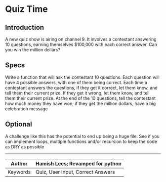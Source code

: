 # Quiz Time

## Introduction

A new quiz show is airing on channel 9. It involves a contestant answering 10 questions, earning themselves $100,000 with each correct answer. Can you win the million dollars?

## Specs

Write a function that will ask the contestant 10 questions. Each question will have 4 possible answers, with one of them being correct. Each time a contestant answers the questions, if they get it correct, let them know, and tell them their current prize. If they get it wrong, let them know, and tell them their current prize. At the end of the 10 questions, tell the contestant how much money they have won; if they get the million dollars, have a big celebration message


## Optional

A challenge like this has the potential to end up being a huge file. See if you can implement loops, multiple functions and/or recursion to keep the code as DRY as possible

---
Author | Hamish Lees; Revamped for python
--- | ---
Keywords | Quiz, User Input, Correct Answers